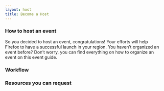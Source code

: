 ```yaml
---
layout: host
title: Become a Host
---
```


<div class="content-box" markdown="1">

### How to host an event

So you decided to host an event, congratulations! Your efforts will help Firefox to have a successful launch in your region. You haven’t organized an event before? Don’t worry, you can find everything on how to organize an event on this event guide.

### Workflow

<REPLACEME>

### Resources you can request

<REPLACEME>

</div>
